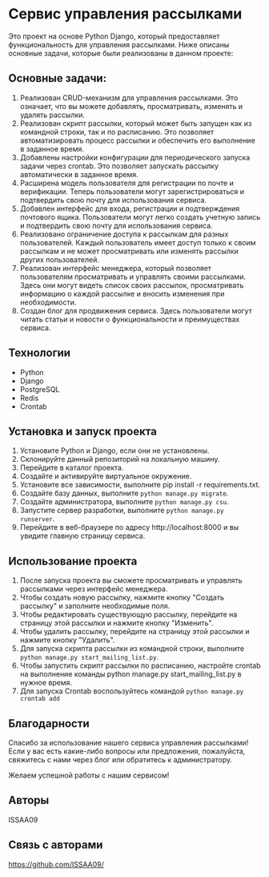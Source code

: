 # Сервис управления рассылками

Это проект на основе Python Django, который предоставляет функциональность для управления рассылками. Ниже описаны основные задачи, которые были реализованы в данном проекте:

## Основные задачи:

1. Реализован CRUD-механизм для управления рассылками. Это означает, что вы можете добавлять, просматривать, изменять и удалять рассылки.
2. Реализован скрипт рассылки, который может быть запущен как из командной строки, так и по расписанию. Это позволяет автоматизировать процесс рассылки и обеспечить его выполнение в заданное время.
3. Добавлены настройки конфигурации для периодического запуска задачи через crontab. Это позволяет запускать рассылку автоматически в заданное время.
4. Расширена модель пользователя для регистрации по почте и верификации. Теперь пользователи могут зарегистрироваться и подтвердить свою почту для использования сервиса.
5. Добавлен интерфейс для входа, регистрации и подтверждения почтового ящика. Пользователи могут легко создать учетную запись и подтвердить свою почту для использования сервиса.
6. Реализовано ограничение доступа к рассылкам для разных пользователей. Каждый пользователь имеет доступ только к своим рассылкам и не может просматривать или изменять рассылки других пользователей.
7. Реализован интерфейс менеджера, который позволяет пользователям просматривать и управлять своими рассылками. Здесь они могут видеть список своих рассылок, просматривать информацию о каждой рассылке и вносить изменения при необходимости.
8. Создан блог для продвижения сервиса. Здесь пользователи могут читать статьи и новости о функциональности и преимуществах сервиса.

## Технологии

- Python
- Django
- PostgreSQL
- Redis
- Crontab

## Установка и запуск проекта

1. Установите Python и Django, если они не установлены.
2. Склонируйте данный репозиторий на локальную машину.
3. Перейдите в каталог проекта.
4. Создайте и активируйте виртуальное окружение.
5. Установите все зависимости, выполните pip install -r requirements.txt.
6. Создайте базу данных, выполните `python manage.py migrate`.
7. Создайте администратора, выполните `python manage.py csu`.
8. Запустите сервер разработки, выполните `python manage.py runserver`.
9. Перейдите в веб-браузере по адресу http://localhost:8000 и вы увидите главную страницу сервиса.

## Использование проекта

1. После запуска проекта вы сможете просматривать и управлять рассылками через интерфейс менеджера.
2. Чтобы создать новую рассылку, нажмите кнопку "Создать рассылку" и заполните необходимые поля.
3. Чтобы редактировать существующую рассылку, перейдите на страницу этой рассылки и нажмите кнопку "Изменить".
4. Чтобы удалить рассылку, перейдите на страницу этой рассылки и нажмите кнопку "Удалить".
5. Для запуска скрипта рассылки из командной строки, выполните `python manage.py start_mailing_list.py`.
6. Чтобы запустить скрипт рассылки по расписанию, настройте crontab на выполнение команды python manage.py start_mailing_list.py в нужное время.
7. Для запуска Crontab воспользуйтесь командой `python manage.py crontab add`

## Благодарности

Спасибо за использование нашего сервиса управления рассылками! Если у вас есть какие-либо вопросы или предложения, пожалуйста, свяжитесь с нами через блог или обратитесь к администратору.

Желаем успешной работы с нашим сервисом!

## Авторы

ISSAA09

## Связь с авторами

https://github.com/ISSAA09/